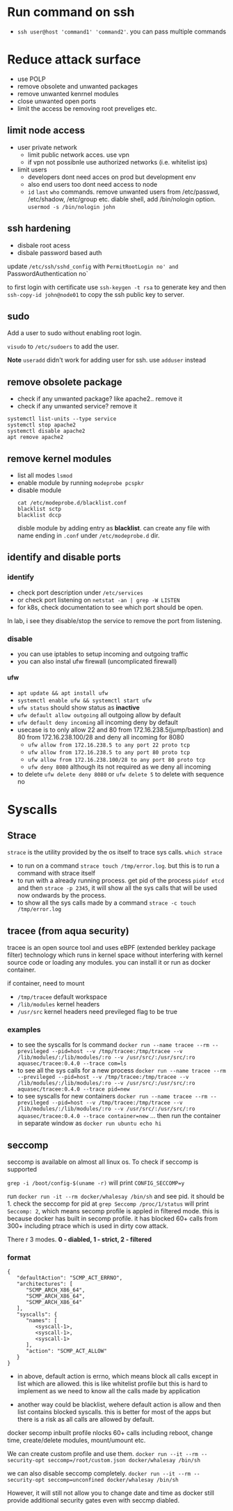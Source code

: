# Run command on ssh
- `ssh user@host 'command1' 'command2'`. you can pass multiple commands

# Reduce attack surface
- use POLP
- remove obsolete and unwanted packages
- remove unwanted kenrnel modules
- close unwanted open ports
- limit the access be removing root preveliges etc.

## limit node access
-  user private network
   - limit public network acces. use vpn
   - if vpn not possibnle use authorized networks (i.e. whitelist ips)
- limit users
  - developers dont need acces on prod but development env
  - also end users too dont need access to node
  - `id` `last` `who` commands. remove unwanted users from /etc/passwd, /etc/shadow, /etc/group etc. diable shell, add /bin/nologin option. `usermod -s /bin/nologin john`


## ssh hardening
- disbale root acess
- disbale password based auth

update `/etc/ssh/sshd_config` with `PermitRootLogin no' and `PasswordAuthentication no`

to first login with certificate use `ssh-keygen -t rsa` to generate key and then `ssh-copy-id john@node01` to copy the ssh public key to server.

## sudo
Add a user to sudo without enabling root login.

`visudo` to `/etc/sudoers` to add the user.

**Note** `useradd` didn't work for adding user for ssh. use `adduser` instead

## remove obsolete package
- check if any unwanted package?  like apache2.. remove it
- check if any unwanted service?  remove it 
````
systemctl list-units --type service
systemctl stop apache2
systemctl disable apache2
apt remove apache2
````

## remove kernel modules
- list all modes `lsmod`
- enable module by running `modeprobe pcspkr`
- disable module
  ````
  cat /etc/modeprobe.d/blacklist.conf
  blacklist sctp
  blacklist dccp
  ````
  disble module by adding entry as **blacklist**. can create any file with name ending in `.conf` under `/etc/modeprobe.d` dir.

## identify and disable ports
### identify
- check port description under  `/etc/services`
- or check port listening on `netstat -an | grep -W LISTEN`
- for k8s, check documentation to see which port should be open.

In lab, i see they disable/stop the service to remove the port from listening.

### disable
- you can use iptables to setup incoming and outgoing traffic
- you can also instal ufw firewall (uncomplicated firewall)

#### ufw
- `apt update && apt install ufw`
- `systemctl enable ufw && systemctl start ufw`
- `ufw status` should show status as **inactive**
- `ufw default allow outgoing` all outgoing allow by default
- `ufw default deny incoming` all incoming deny by default
- usecase is to only allow 22 and 80 from 172.16.238.5(jump/bastion) and 80 from 172.16.238.100/28 and deny all incoming for 8080
  - `ufw allow from 172.16.238.5 to any port 22 proto tcp`
  - `ufw allow from 172.16.238.5 to any port 80 proto tcp`
  - `ufw allow from 172.16.238.100/28 to any port 80 proto tcp`
  - `ufw deny 8080` although its not required as we deny all incoming
- to delete `ufw delete deny 8080` or `ufw delete 5` to delete with sequence no


# Syscalls
## Strace
`strace` is the utility provided by the os itself to trace sys calls. `which strace`

- to run on a command `strace touch /tmp/error.log`. but this is to run a command with strace itself
-  to run with a already running process. get pid of the process `pidof etcd` and then `strace -p 2345`, it will show all the sys calls that will be used now ondwards by the process.
-  to show all the sys calls made by a command `strace -c touch /tmp/error.log`

## tracee (from aqua security)
tracee is an open source tool and uses eBPF (extended berkley package filter) technology which runs in kernel space without interfering with kernel source code or loading any modules. 
you can install it or run as docker container.

if container, need to mount
-  `/tmp/tracee` default workspace
-  `/lib/modules` kernel headers
-  `/usr/src` kernel headers
need previleged flag to be true

### examples
- to see the syscalls for ls command `docker run --name tracee --rm --previleged --pid=host --v /tmp/tracee:/tmp/tracee --v /lib/modules/:/lib/modules/:ro --v /usr/src/:/usr/src/:ro aquasec/tracee:0.4.0 --trace com=ls`
- to see all the sys calls for a new process `docker run --name tracee --rm --previleged --pid=host --v /tmp/tracee:/tmp/tracee --v /lib/modules/:/lib/modules/:ro --v /usr/src/:/usr/src/:ro aquasec/tracee:0.4.0 --trace pid=new`
- to see syscalls for new containers `docker run --name tracee --rm --previleged --pid=host --v /tmp/tracee:/tmp/tracee --v /lib/modules/:/lib/modules/:ro --v /usr/src/:/usr/src/:ro aquasec/tracee:0.4.0 --trace container=new` ...  then run the container in separate window as `docker run ubuntu echo hi`

## seccomp
seccomp is available on almost all linux os.  To check if seccomp is supported

`grep -i /boot/config-$(uname -r)` will print `CONFIG_SECCOMP=y`

run `docker run -it --rm docker/whalesay /bin/sh` and see pid. it should be 1. check the seccomp for pid at `grep Seccomp /proc/1/status` will print `Seccomp: 2`, which means secomp profile is appled in filtered mode. this is because docker has built in secomp profile. it has blocked 60+ calls from 300+ including ptrace which is used in dirty cow attack.

There r 3 modes.  **0 - diabled, 1 - strict, 2 - filtered**

### format
````
{
   "defaultAction": "SCMP_ACT_ERRNO",
   "architectures": [
      "SCMP_ARCH_X86_64",
      "SCMP_ARCH_X86_64",
      "SCMP_ARCH_X86_64"
   ],
   "syscalls": {
      "names": [
         <syscall-1>,
         <syscall-1>,
         <syscall-1>
      ],
      "action": "SCMP_ACT_ALLOW"
   }
}
````

- in above, default action is errno, which means block all calls except in list which are allowed. this is like whitelist profile but this is hard to implement as we need to know all the calls made by application

- another way could be blacklist, wehere default action is allow and then list contains blocked syscalls. this is better for most of the apps but there is a risk as all calls are allowed by default.

docker secomp inbuilt profile nlocks 60+ calls including reboot, change time, create/delete modules, mount/umount etc.

We can create custom profile and use them. `docker run --it --rm --security-opt seccomp=/root/custom.json docker/whalesay /bin/sh`

we can also disable seccomp completely.  `docker run --it --rm --security-opt seccomp=unconfined docker/whalesay /bin/sh`

However, it will still not allow you to change date and time as docker still provide additional security gates even with seccmp diabled.


